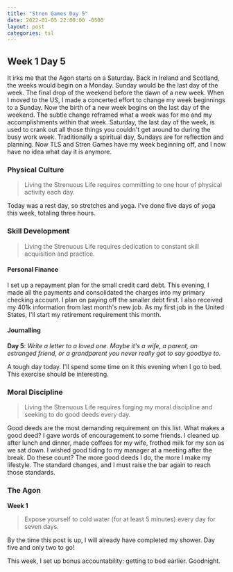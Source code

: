 ```yaml
---
title: "Stren Games Day 5"
date: 2022-01-05 22:00:00 -0500
layout: post
categories: tsl
---
```


## Week 1 Day 5

It irks me that the Agon starts on a Saturday. Back in Ireland and Scotland, the weeks would begin on a Monday. Sunday would be the last day of the week. The final drop of the weekend before the dawn of a new week. When I moved to the US, I made a concerted effort to change my week beginnings to a Sunday. Now the birth of a new week begins on the last day of the weekend. The subtle change reframed what a week was for me and my accomplishments within that week. Saturday, the last day of the week, is used to crank out all those things you couldn't get around to during the busy work week. Traditionally a spiritual day, Sundays are for reflection and planning. Now TLS and Stren Games have my week beginning off, and I now have no idea what day it is anymore.

### Physical Culture
> Living the Strenuous Life requires committing to one hour of physical activity each day.

Today was a rest day, so stretches and yoga. I've done five days of yoga this week, totaling three hours.

### Skill Development
> Living the Strenuous Life requires dedication to constant skill acquisition and practice.

#### Personal Finance
I set up a repayment plan for the small credit card debt. This evening, I made all the payments and consolidated the charges into my primary checking account. I plan on paying off the smaller debt first. I also received my 401k information from last month's new job. As my first job in the United States, I'll start my retirement requirement this month.

#### Journalling
**Day 5**: *Write a letter to a loved one. Maybe it's a wife, a parent, an estranged friend, or a grandparent you never really got to say goodbye to.*

A tough day today. I'll spend some time on it this evening when I go to bed. This exercise should be interesting.

### Moral Discipline
> Living the Strenuous Life requires forging my moral discipline and seeking to do good deeds every day.

Good deeds are the most demanding requirement on this list. What makes a good deed? I gave words of encouragement to some friends. I cleaned up after lunch and dinner, made coffees for my wife, frothed milk for my son as we sat down. I wished good tiding to my manager at a meeting after the break. Do these count? The more good deeds I do, the more I make my lifestyle. The standard changes, and I must raise the bar again to reach those standards.

### The Agon
**Week 1**
> Expose yourself to cold water (for at least 5 minutes) every day for seven days.

By the time this post is up, I will already have completed my shower. Day five and only two to go!

This week, I set up bonus accountability: getting to bed earlier. Goodnight.